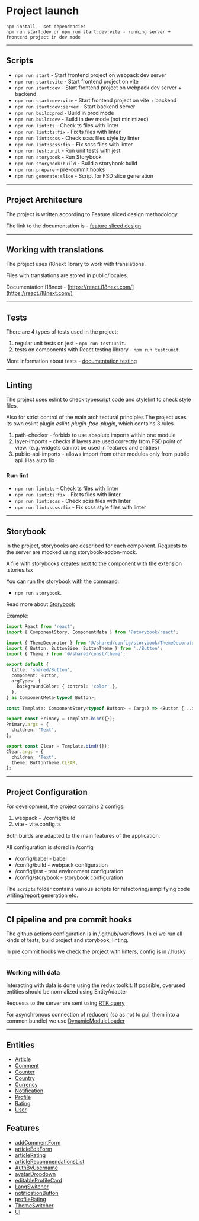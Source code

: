 # Project launch

```text
npm install - set dependencies
npm run start:dev or npm run start:dev:vite - running server + frontend project in dev mode
```

---

## Scripts

- `npm run start` - Start frontend project on webpack dev server
- `npm run start:vite` - Start frontend project on vite
- `npm run start:dev` - Start frontend project on webpack dev server + backend
- `npm run start:dev:vite` - Start frontend project on vite + backend
- `npm run start:dev:server` - Start backend server
- `npm run build:prod` - Build in prod mode
- `npm run build:dev` - Build in dev mode (not minimized)
- `npm run lint:ts` - Check ts files with linter
- `npm run lint:ts:fix` - Fix ts files with linter
- `npm run lint:scss` - Check scss files style by linter
- `npm run lint:scss:fix` - Fix scss files with linter
- `npm run test:unit` - Run unit tests with jest
- `npm run storybook` - Run Storybook
- `npm run storybook:build` - Build a storybook build
- `npm run prepare` - pre-commit hooks
- `npm run generate:slice` - Script for FSD slice generation

---

## Project Architecture

The project is written according to Feature sliced design methodology

The link to the documentation is - [feature sliced design](https://feature-sliced.design/docs/get-started/tutorial)

---

## Working with translations

The project uses i18next library to work with translations.

Files with translations are stored in public/locales.

Documentation i18next - [https://react.i18next.com/](https://react.i18next.com/)

---

## Tests

There are 4 types of tests used in the project:

1. regular unit tests on jest - `npm run test:unit`.
2. tests on components with React testing library - `npm run test:unit`.

More information about tests - [documentation testing](/docs/tests.md)

---

## Linting

The project uses eslint to check typescript code and stylelint to check style files.

Also for strict control of the main architectural principles
The project uses its own eslint plugin _eslint-plugin-ftoe-plugin_,
which contains 3 rules

1. path-checker - forbids to use absolute imports within one module
2. layer-imports - checks if layers are used correctly from FSD point of view.
   (e.g. widgets cannot be used in features and entities)
3. public-api-imports - allows import from other modules only from public api. Has auto fix

### Run lint

- `npm run lint:ts` - Check ts files with linter
- `npm run lint:ts:fix` - Fix ts files with linter
- `npm run lint:scss` - Check scss files with linter
- `npm run lint:scss:fix` - Fix scss style files with linter

---

## Storybook

In the project, storybooks are described for each component.
Requests to the server are mocked using storybook-addon-mock.

A file with storybooks creates next to the component with the extension .stories.tsx

You can run the storybook with the command:

- `npm run storybook`.

Read more about [Storybook](/docs/storybook.md)

Example:

```typescript jsx
import React from 'react';
import { ComponentStory, ComponentMeta } from '@storybook/react';

import { ThemeDecorator } from '@/shared/config/storybook/ThemeDecorator/ThemeDecorator';
import { Button, ButtonSize, ButtonTheme } from './Button';
import { Theme } from '@/shared/const/theme';

export default {
  title: 'shared/Button',
  component: Button,
  argTypes: {
    backgroundColor: { control: 'color' },
  },
} as ComponentMeta<typeof Button>;

const Template: ComponentStory<typeof Button> = (args) => <Button {...args} />;

export const Primary = Template.bind({});
Primary.args = {
  children: 'Text',
};

export const Clear = Template.bind({});
Clear.args = {
  children: 'Text',
  theme: ButtonTheme.CLEAR,
};
```

---

## Project Configuration

For development, the project contains 2 configs:

1. webpack - ./config/build
2. vite - vite.config.ts

Both builds are adapted to the main features of the application.

All configuration is stored in /config

- /config/babel - babel
- /config/build - webpack configuration
- /config/jest - test environment configuration
- /config/storybook - storybook configuration

The `scripts` folder contains various scripts for refactoring/simplifying code writing/report generation etc.

---

## CI pipeline and pre commit hooks

The github actions configuration is in /.github/workflows.
In ci we run all kinds of tests, build project and storybook, linting.

In pre commit hooks we check the project with linters, config is in /.husky

---

### Working with data

Interacting with data is done using the redux toolkit.
If possible, overused entities should be normalized using EntityAdapter

Requests to the server are sent using [RTK query](/src/shared/api/rtkApi.ts)

For asynchronous connection of reducers (so as not to pull them into a common bundle) we use
[DynamicModuleLoader](/src/shared/lib/components/DynamicModuleLoader/DynamicModuleLoader.tsx)

---

## Entities

- [Article](/src/entities/Article)
- [Comment](/src/entities/Comment)
- [Counter](/src/entities/Counter)
- [Country](/src/entities/Country)
- [Currency](/src/entities/Currency)
- [Notification](/src/entities/Notification)
- [Profile](/src/entities/Profile)
- [Rating](/src/entities/Rating)
- [User](/src/entities/User)

## Features

- [addCommentForm](/src/features/addCommentForm)
- [articleEditForm](/src/features/articleEditForm)
- [articleRating](/src/features/articleRating)
- [articleRecommendationsList](/src/features/articleRecommendationsList)
- [AuthByUsername](/src/features/AuthByUsername)
- [avatarDropdown](/src/features/avatarDropdown)
- [editableProfileCard](/src/features/editableProfileCard)
- [LangSwitcher](/src/features/LangSwitcher)
- [notificationButton](/src/features/notificationButton)
- [profileRating](/src/features/profileRating)
- [ThemeSwitcher](/src/features/ThemeSwitcher)
- [UI](/src/features/UI)
